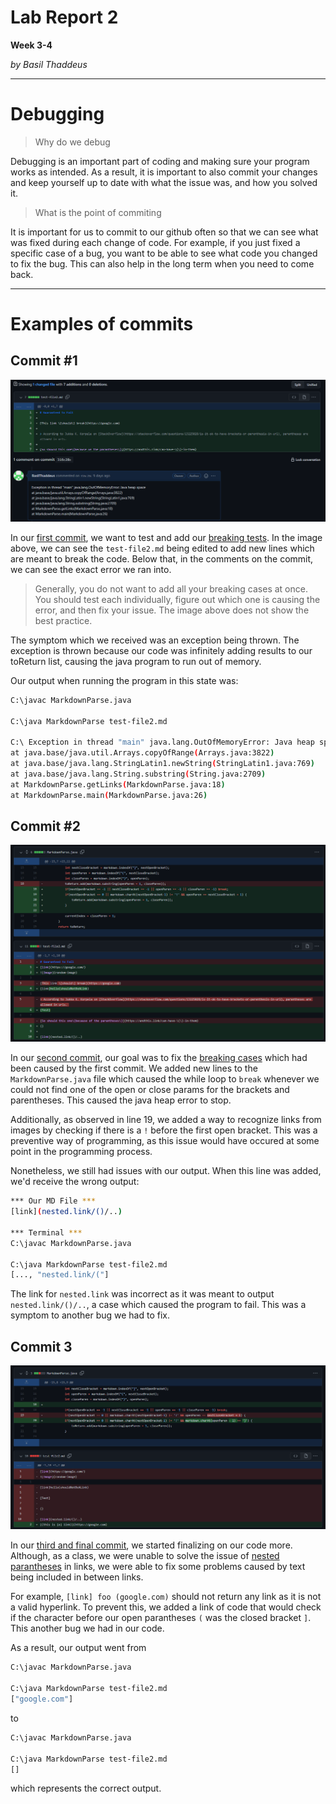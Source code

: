 # Lab Report 2
**Week 3-4**

*by Basil Thaddeus*

---

# Debugging

> Why do we debug

Debugging is an important part of coding and making sure your program works as intended. As a result, it is important to also commit your changes and keep yourself up to date with what the issue was, and how you solved it. 

> What is the point of commiting

It is important for us to commit to our github often so that we can see what was fixed during each change of code. For example, if you just fixed a specific case of a bug, you want to be able to see what code you changed to fix the bug. This can also help in the long term when you need to come back.

---

# Examples of commits

## Commit #1

![Image](images/commit1.png)

In our [first commit](https://github.com/BasilThaddeus/markdown-parse/commit/316c28cac2f35957a3c86f49b183c130d1072f79), we want to test and add our [breaking tests](https://github.com/BasilThaddeus/markdown-parse/blob/316c28cac2f35957a3c86f49b183c130d1072f79/test-file2.md). In the image above, we can see the `test-file2.md` being edited to add new lines which are meant to break the code. Below that, in the comments on the commit, we can see the exact error we ran into.

> Generally, you do not want to add all your breaking cases at once. You should test each individually, figure out which one is causing the error, and then fix your issue. The image above does not show the best practice.

The symptom which we received was an exception being thrown. The exception is thrown because our code was infinitely adding results to our toReturn list, causing the java program to run out of memory.

Our output when running the program in this state was:

```bash
C:\javac MarkdownParse.java

C:\java MarkdownParse test-file2.md

C:\ Exception in thread "main" java.lang.OutOfMemoryError: Java heap space
at java.base/java.util.Arrays.copyOfRange(Arrays.java:3822)
at java.base/java.lang.StringLatin1.newString(StringLatin1.java:769)
at java.base/java.lang.String.substring(String.java:2709)
at MarkdownParse.getLinks(MarkdownParse.java:18)
at MarkdownParse.main(MarkdownParse.java:26)
```

## Commit #2

![Image](images/commit2.png)

In our [second commit](https://github.com/BasilThaddeus/markdown-parse/commit/48ca5caa57727fb3dff3fe2a58e64b00a2fad15c), our goal was to fix the [breaking cases](https://github.com/BasilThaddeus/markdown-parse/blob/48ca5caa57727fb3dff3fe2a58e64b00a2fad15c/test-file2.md) which had been caused by the first commit. We added new lines to the `MarkdownParse.java` file which caused the while loop to `break` whenever we could not find one of the open or close params for the brackets and parentheses. This caused the java heap error to stop.

Additionally, as observed in line 19, we added a way to recognize links from images by checking if there is a `!` before the first open bracket. This was a preventive way of programming, as this issue would have occured at some point in the programming process.

Nonetheless, we still had issues with our output. When this line was added, we'd receive the wrong output:

```bash
*** Our MD File ***
[link](nested.link/()/..)

*** Terminal ***
C:\javac MarkdownParse.java

C:\java MarkdownParse test-file2.md
[..., "nested.link/("]
```

The link for `nested.link` was incorrect as it was meant to output `nested.link/()/..`, a case which caused the program to fail. This was a symptom to another bug we had to fix.

## Commit 3

![Image](images/commit3.png)

In our [third and final commit](https://github.com/BasilThaddeus/markdown-parse/commit/f0f3a6c6099d65edc6b3d20ae340dc3da5a5e938), we started finalizing on our code more. Although, as a class, we were unable to solve the issue of [nested parantheses](https://github.com/BasilThaddeus/markdown-parse/blob/f0f3a6c6099d65edc6b3d20ae340dc3da5a5e938/test-file2.md) in links, we were able to fix some problems caused by text being included in between links.

For example, `[link] foo (google.com)` should not return any link as it is not a valid hyperlink. To prevent this, we added a link of code that would check if the character before our open parantheses `(` was the closed bracket `]`. This another bug we had in our code.

As a result, our output went from

```bash
C:\javac MarkdownParse.java

C:\java MarkdownParse test-file2.md
["google.com"]
```

to

```bash
C:\javac MarkdownParse.java

C:\java MarkdownParse test-file2.md
[]
```

which represents the correct output.